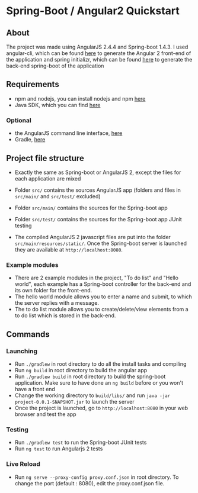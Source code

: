 # Spring-Boot / Angular2 Quickstart

## About

The project was made using AngularJS 2.4.4 and Spring-boot 1.4.3. I used angular-cli, which can be found [here](https://github.com/angular/angular-cli) to generate the Angular 2 front-end of the application and spring initializr, which can be found [here](http://start.spring.io/) to generate the back-end spring-boot of the application

## Requirements

- npm and nodejs, you can install nodejs and npm [here](https://nodejs.org/)
- Java SDK, which you can find [here](https://www.oracle.com/downloads/index.html)

### Optional

- the AngularJS command line interface, [here](https://github.com/angular/angular-cli)
- Gradle, [here](https://gradle.org/)

## Project file structure

- Exactly the same as Spring-boot or AngularJS 2, except the files for each application are mixed
- Folder `src/` contains the sources AngularJS app (folders and files in `src/main/` and `src/test/` excluded)
- Folder `src/main/` contains the sources for the Spring-boot app
- Folder `src/test/` contains the sources for the Spring-boot app JUnit testing

- The compiled AngularJS 2 javascript files are put into the folder `src/main/resources/static/`. Once the Spring-boot server is launched they are available at `http://localhost:8080`.

### Example modules
- There are 2 example modules in the project, "To do list" and "Hello world", each example has a Spring-boot controller for the back-end and its own folder for the front-end.
- The hello world module allows you to enter a name and submit, to which the server replies with a message.
- The to do list module allows you to create/delete/view elements from a to do list which is stored in the back-end.

## Commands

### Launching

- Run `./gradlew` in root directory to do all the install tasks and compiling
- Run  `ng build` in root directory to build the angular app
- Run `./gradlew build` in root directory to build the spring-boot application. Make sure to have done an `ng build` before or you won't have a front end
- Change the working directory to `build/libs/` and run `java -jar project-0.0.1-SNAPSHOT.jar` to launch the server
- Once the project is launched, go to `http://localhost:8080` in your web browser and test the app

### Testing

- Run `./gradlew test` to run the Spring-boot JUnit tests
- Run `ng test` to run Angularjs 2 tests

### Live Reload

- Run `ng serve --proxy-config proxy.conf.json` in root directory. To change the port (default : 8080), edit the proxy.conf.json file.
